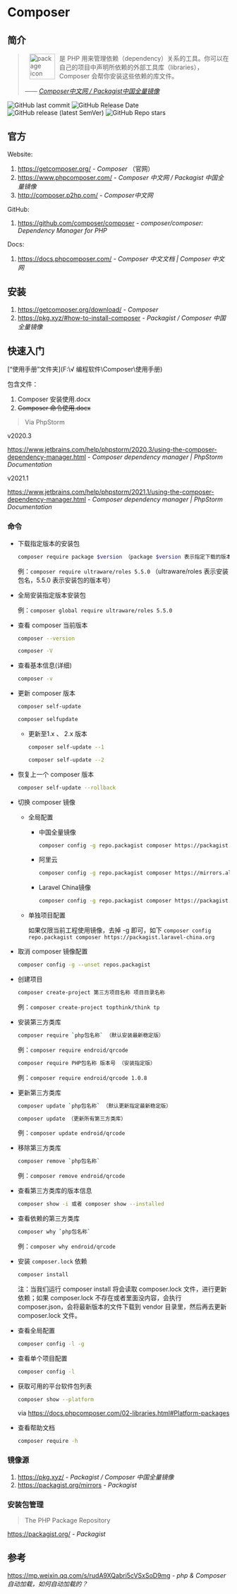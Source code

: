 # Composer

## 简介

> <img src="https://camo.githubusercontent.com/9f549df9473b6abc13a0a81d0a91ae56a8d85d641ab271c25b21af450d058e44/68747470733a2f2f676574636f6d706f7365722e6f72672f696d672f6c6f676f2d636f6d706f7365722d7472616e73706172656e742e706e67" alt="package icon" loading="lazy" decoding="async" align="left" width="58" hspace="10" vspace="0" /> 是 PHP 用来管理依赖（dependency）关系的工具。你可以在自己的项目中声明所依赖的外部工具库（libraries），Composer 会帮你安装这些依赖的库文件。
>
> <cite>—— [Composer中文网 / Packagist中国全量镜像](https://www.phpcomposer.com/)</cite>

![GitHub last commit](https://img.shields.io/github/last-commit/composer/composer?color=blue&logo=github)
![GitHub Release Date](https://img.shields.io/github/release-date/composer/composer?logo=github)
![GitHub release (latest SemVer)](https://img.shields.io/github/v/release/composer/composer?logo=github)
![GitHub Repo stars](https://img.shields.io/github/stars/composer?style=social)

## 官方

Website: 

1. https://getcomposer.org/ - *Composer* （官网）
2. https://www.phpcomposer.com/ - *Composer 中文网 / Packagist 中国全量镜像*
3. http://composer.p2hp.com/ - *Composer中文网*

GitHub: 

1. https://github.com/composer/composer - *composer/composer: Dependency Manager for PHP*

Docs: 

1. https://docs.phpcomposer.com/ - *Composer 中文文档 | Composer 中文网*

## 安装

1. https://getcomposer.org/download/ - *Composer*
2. https://pkg.xyz/#how-to-install-composer - *Packagist / Composer 中国全量镜像*

## 快速入门

[“使用手册”文件夹](F:\√ 编程软件\Composer\使用手册)

包含文件：

1. Composer 安装使用.docx
2. ~~Composer 命令使用.docx~~

> Via PhpStorm

v2020.3

https://www.jetbrains.com/help/phpstorm/2020.3/using-the-composer-dependency-manager.html - *Composer dependency manager | PhpStorm Documentation*

v2021.1

https://www.jetbrains.com/help/phpstorm/2021.1/using-the-composer-dependency-manager.html - *Composer dependency manager | PhpStorm Documentation*

### 命令

- 下载指定版本的安装包

    ```bash
    composer require package $version （package $version 表示指定下载的版本）
    ```
    
    例：`composer require ultraware/roles 5.5.0`	 （ultraware/roles 表示安装包名，5.5.0 表示安装包的版本号）

- 全局安装指定版本安装包

    例：`composer global require ultraware/roles 5.5.0`

- 查看 composer 当前版本

    ```bash
    composer --version
    ```

    ```bash
    composer -V
    ```

- 查看基本信息(详细)

    ```bash
    composer -v
    ```

- 更新 composer 版本

    ```bash
    composer self-update
    ```

    ```bash
    composer selfupdate
    ```

    - 更新至1.x 、 2.x 版本

        ```bash
        composer self-update --1
        ```

        ```bash
        composer self-update --2
        ```

- 恢复上一个 composer 版本

    ```bash
    composer self-update --rollback
    ```

- 切换 composer 镜像

    - 全局配置

        - 中国全量镜像

            ```bash
            composer config -g repo.packagist composer https://packagist.phpcomposer.com
            ```

        - 阿里云

            ```bash
            composer config -g repo.packagist composer https://mirrors.aliyun.com/composer/
            ```

        - Laravel China镜像

            ```bash
            composer config -g repo.packagist composer https://packagist.laravel-china.org
            ```

    - 单独项目配置

        如果仅限当前工程使用镜像，去掉 -g 即可，如下
`composer config repo.packagist composer https://packagist.laravel-china.org`

- 取消 composer 镜像配置

    ```bash
    composer config -g --unset repos.packagist
    ```

- 创建项目

    ```bash
    composer create-project 第三方项目名称 项目目录名称
    ```

    例：`composer create-project topthink/think tp`

- 安装第三方类库

    ```bash
    composer require `php包名称` （默认安装最新稳定版）
    ```

    例：`composer require endroid/qrcode`


    ```bash
    composer require PHP包名称 版本号 （安装指定版）
    ```

    例：`composer require endroid/qrcode 1.0.8`

- 更新第三方类库

    ```bash
    composer update `php包名称` （默认更新指定最新稳定版）
    ```

    ```bash
    composer update （更新所有第三方类库）
    ```

    例：`composer update endroid/qrcode`

- 移除第三方类库

    ```bash
    composer remove `php包名称`
    ```

    例：`composer remove endroid/qrcode`

- 查看第三方类库的版本信息

    ```bash
    composer show -i 或者 composer show --installed
    ```

- 查看依赖的第三方类库

    ```bash
    composer why `php包名称`
    ```

    例：`composer why endroid/qrcode`

- 安装 `composer.lock` 依赖

    ```bash
    composer install
    ```

    注：当我们运行 composer install 将会读取 composer.lock 文件，进行更新依赖；如果 composer.lock 不存在或者里面没内容，会执行 composer.json，会将最新版本的文件下载到 vendor 目录里，然后再去更新 composer.lock 文件。

- 查看全局配置

    ```bash
    composer config -l -g
    ```

- 查看单个项目配置

    ```bash
    composer config -l
    ```

- 获取可用的平台软件包列表

    ```bash
    composer show --platform
    ```

    via https://docs.phpcomposer.com/02-libraries.html#Platform-packages

- 查看帮助文档

    ```bash
    composer require -h
    ```

### 镜像源

1. https://pkg.xyz/ - *Packagist / Composer 中国全量镜像*
2. https://packagist.org/mirrors - *Packagist*

### 安装包管理

> The PHP Package Repository

https://packagist.org/ - *Packagist*

## 参考

https://mp.weixin.qq.com/s/rudA9XQabri5cVSxSoD9mg - *php & Composer自动加载，如何自动加载的？*
